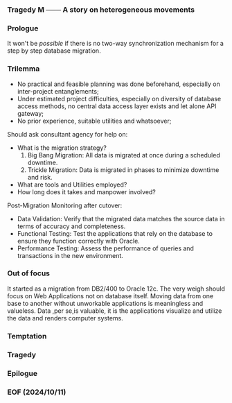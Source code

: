 ### Tragedy M ─── A story on heterogeneous movements

### Prologue
It won't be *possible* if there is no two-way synchronization mechanism for a step by step database migration. 

### Trilemma
- No practical and feasible planning was done beforehand, especially on inter-project entanglements; 
- Under estimated project difficulties, especially on diversity of database access methods, no central data access layer exists and let alone API gateway; 
- No prior experience, suitable utilities and whatsoever; 

Should ask consultant agency for help on:
- What is the migration strategy? 
    1. Big Bang Migration: All data is migrated at once during a scheduled downtime.
    2. Trickle Migration: Data is migrated in phases to minimize downtime and risk.
- What are tools and Utilities employed? 
- How long does it takes and manpower involved? 

Post-Migration Monitoring after cutover: 
- Data Validation: Verify that the migrated data matches the source data in terms of accuracy and completeness.
- Functional Testing: Test the applications that rely on the database to ensure they function correctly with Oracle.
- Performance Testing: Assess the performance of queries and transactions in the new environment.

### Out of focus
It started as a migration from DB2/400 to Oracle 12c. The very weigh should focus on Web Applications not on database itself. Moving data from one base to another without unworkable applications is meaningless and valueless. Data ,per se,is valuable, it is the applications visualize and utilize the data and renders computer systems.

### Temptation


### Tragedy


### Epilogue


### EOF (2024/10/11)
